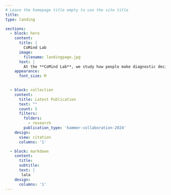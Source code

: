 ```yaml
---
# Leave the homepage title empty to use the site title
title:
type: landing

sections:
  - block: hero
    content:
      title: |
        CoMind Lab
      image:
        filename: landingpage.jpg
      text: | 
        At the **CoMind Lab**, we study how people make diagnostic decisions under uncertainty, especially in high-stakes settings like the emergency room, to better understand and improve collaborative decision-making in medicine and beyond.
    appearance:
      font_size: M

  
  - block: collection
    content:
      title: Latest Publication
      text: ""
      count: 5
      filters:
        folders:
          - research
        publication_type: 'kammer-collaboration-2024'
    design:
      view: citation
      columns: '1'

  - block: markdown
    content:
      title:
      subtitle:
      text: |
       lala
    design:
      columns: '1'
---
```

